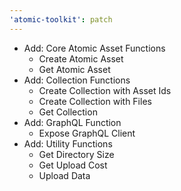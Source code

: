 ```yaml
---
'atomic-toolkit': patch
---
```


-   Add: Core Atomic Asset Functions
    -   Create Atomic Asset
    -   Get Atomic Asset
-   Add: Collection Functions
    -   Create Collection with Asset Ids
    -   Create Collection with Files
    -   Get Collection
-   Add: GraphQL Function
    -   Expose GraphQL Client
-   Add: Utility Functions
    -   Get Directory Size
    -   Get Upload Cost
    -   Upload Data
